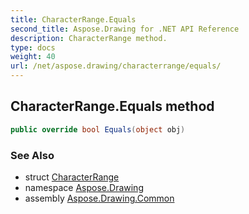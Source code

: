 ```yaml
---
title: CharacterRange.Equals
second_title: Aspose.Drawing for .NET API Reference
description: CharacterRange method. 
type: docs
weight: 40
url: /net/aspose.drawing/characterrange/equals/
---
```

## CharacterRange.Equals method

```csharp
public override bool Equals(object obj)
```

### See Also

* struct [CharacterRange](../)
* namespace [Aspose.Drawing](../../characterrange/)
* assembly [Aspose.Drawing.Common](../../../)


